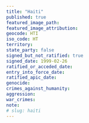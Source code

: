 ```yaml
---
title: "Haiti"
published: true
featured_image_path:
featured_image_attribution:
geocode: HTI
iso_code: HT
territory:
state_party: false
signed_but_not_ratified: true
signed_date: 1999-02-26
ratified_or_acceded_date:
entry_into_force_date:
ratified_apic_date:
genocide:
crimes_against_humanity:
aggression:
war_crimes:
note:
# slug: haiti
---
```

